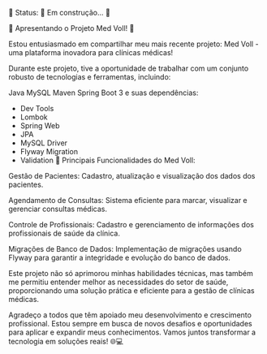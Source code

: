 🚧 Status: 🚧 Em construção... 🚧

🚀 Apresentando o Projeto Med Voll! 🚀

Estou entusiasmado em compartilhar meu mais recente projeto: Med Voll - uma plataforma inovadora para clínicas médicas!

Durante este projeto, tive a oportunidade de trabalhar com um conjunto robusto de tecnologias e ferramentas, incluindo:

Java
MySQL
Maven
Spring Boot 3 e suas dependências:
 - Dev Tools
 - Lombok
 - Spring Web
 - JPA
 - MySQL Driver
 - Flyway Migration
 -  Validation
🌟 Principais Funcionalidades do Med Voll:

Gestão de Pacientes: Cadastro, atualização e visualização dos dados dos pacientes.

Agendamento de Consultas: Sistema eficiente para marcar, visualizar e gerenciar consultas médicas.

Controle de Profissionais: Cadastro e gerenciamento de informações dos profissionais de saúde da clínica.

Migrações de Banco de Dados: Implementação de migrações usando Flyway para garantir a integridade e evolução do banco de dados.

Este projeto não só aprimorou minhas habilidades técnicas, mas também me permitiu entender melhor as necessidades do setor de saúde, proporcionando uma solução prática e eficiente para a gestão de clínicas médicas.

Agradeço a todos que têm apoiado meu desenvolvimento e crescimento profissional. Estou sempre em busca de novos desafios e oportunidades para aplicar e expandir meus conhecimentos. Vamos juntos transformar a tecnologia em soluções reais! 🌐💻

